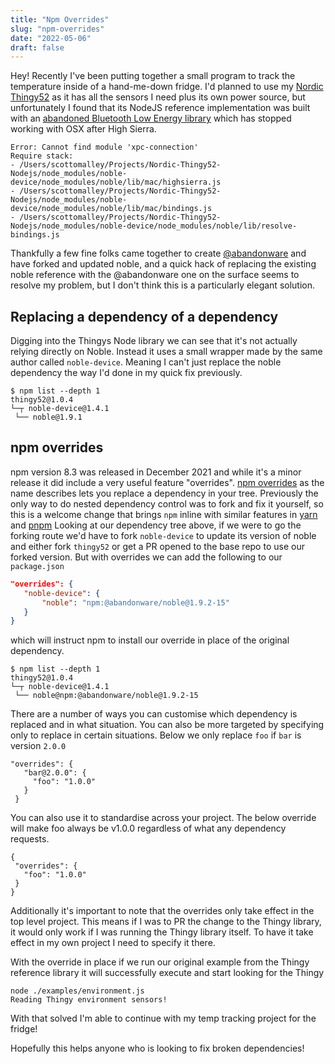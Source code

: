 ```yaml
---
title: "Npm Overrides"
slug: "npm-overrides"
date: "2022-05-06"
draft: false
---
```

Hey! Recently I've been putting together a small program to track the temperature inside of a hand-me-down fridge. I'd planned to use my [Nordic Thingy52](https://www.nordicsemi.com/Products/Development-hardware/Nordic-Thingy-52) as it has all the sensors I need plus its own power source, but unfortunately I found that its NodeJS reference implementation was built with an [abandoned Bluetooth Low Energy library](https://github.com/noble/noble) which has stopped working with OSX after High Sierra.
 
```
Error: Cannot find module 'xpc-connection'
Require stack:
- /Users/scottomalley/Projects/Nordic-Thingy52-Nodejs/node_modules/noble-device/node_modules/noble/lib/mac/highsierra.js
- /Users/scottomalley/Projects/Nordic-Thingy52-Nodejs/node_modules/noble-device/node_modules/noble/lib/mac/bindings.js
- /Users/scottomalley/Projects/Nordic-Thingy52-Nodejs/node_modules/noble-device/node_modules/noble/lib/resolve-bindings.js
```
Thankfully a few fine folks came together to create [@abandonware](https://abandonware.github.io/) and have forked and updated noble, and a quick hack of replacing the existing noble reference with the @abandonware one on the surface seems to resolve my problem, but I don't think this is a particularly elegant solution.
## Replacing a dependency of a dependency
Digging into the Thingys Node library we can see that it's not actually relying directly on Noble. Instead it uses a small wrapper made by the same author called `noble-device`. Meaning I can't just replace the noble dependency the way I'd done in my quick fix previously.
 
 
```
$ npm list --depth 1
thingy52@1.0.4
└─┬ noble-device@1.4.1
 └── noble@1.9.1
```
 
## npm overrides
npm version 8.3 was released in December 2021 and while it's a minor release it did include a very useful feature "overrides".
[npm overrides](https://docs.npmjs.com/cli/v8/configuring-npm/package-json#overrides) as the name describes lets you replace a dependency in your tree. Previously the only way to do nested dependency control was to fork and fix it yourself, so this is a welcome change that brings `npm` inline with similar features in [yarn](https://classic.yarnpkg.com/en/docs/selective-version-resolutions/) and [pnpm](https://pnpm.io/package_json#pnpmoverrides)
Looking at our dependency tree above, if we were to go the forking route we'd have to fork `noble-device` to update its version of noble and either fork `thingy52` or get a PR opened to the base repo to use our forked version. But with overrides we can add the following to our `package.json`
 
 
```json
"overrides": {
   "noble-device": {
       "noble": "npm:@abandonware/noble@1.9.2-15"
   }
}
```
 
which will instruct npm to install our override in place of the original dependency.
 
 
```
$ npm list --depth 1
thingy52@1.0.4
└─┬ noble-device@1.4.1
 └── noble@npm:@abandonware/noble@1.9.2-15
```
 
There are a number of ways you can customise which dependency is replaced and in what situation. You can also be more targeted by specifying only to replace in certain situations. Below we only replace `foo` if `bar` is version `2.0.0`
 
```
"overrides": {
   "bar@2.0.0": {
     "foo": "1.0.0"
   }
 }
```
 
You can also use it to standardise across your project. The below override will make foo always be v1.0.0 regardless of what any dependency requests.
 
```
{
 "overrides": {
   "foo": "1.0.0"
 }
}
```
 
Additionally it's important to note that the overrides only take effect in the top level project. This means if I was to PR the change to the Thingy library, it would only work if I was running the Thingy library itself. To have it take effect in my own project I need to specify it there.
 
With the override in place if we run our original example from the Thingy reference library it will successfully execute and start looking for the Thingy
 
```                            
node ./examples/environment.js
Reading Thingy environment sensors!
```
 
With that solved I'm able to continue with my temp tracking project for the fridge!
 
Hopefully this helps anyone who is looking to fix broken dependencies!
